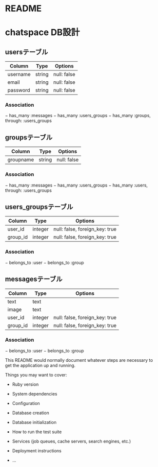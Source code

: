 # README

# chatspace DB設計
## usersテーブル
| Column | Type | Options |
| ---------- | ------- | ---------- |
| username | string | null: false |
| email | string | null: false |
| password | string | null: false |
### Association
− has_many :messages
− has_many :users_groups
− has_many :groups, through: :users_groups

## groupsテーブル
| Column | Type | Options |
| ---------- | ------- | ---------- |
| groupname | string | null: false |
### Association
− has_many :messages
− has_many :users_groups
− has_many :users, through: :users_groups

## users_groupsテーブル
| Column | Type | Options |
| ---------- | ------- | ---------- |
| user_id | integer | null: false, foreign_key: true |
| group_id | integer | null: false, foreign_key: true |
### Association
− belongs_to :user
− belongs_to :group

## messagesテーブル
| Column | Type | Options |
| ---------- | ------- | ---------- |
| text | text | |
| image | text | |
| user_id | integer | null: false, foreign_key: true |
| group_id | integer | null: false, foreign_key: true |
### Association
− belongs_to :user
− belongs_to :group

This README would normally document whatever steps are necessary to get the
application up and running.

Things you may want to cover:

* Ruby version

* System dependencies

* Configuration

* Database creation

* Database initialization

* How to run the test suite

* Services (job queues, cache servers, search engines, etc.)

* Deployment instructions

* ...
